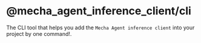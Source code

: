 # @mecha_agent_inference_client/cli

The CLI tool that helps you add the `Mecha Agent inference client` into your
project by one command!.

